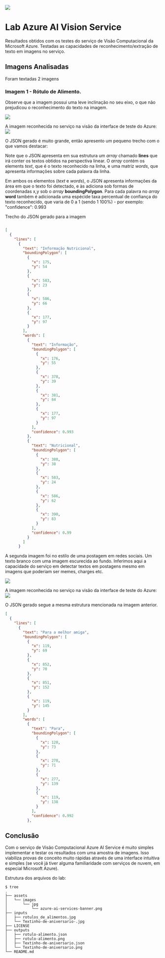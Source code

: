![](assets/images/jpg/azure-ai-services-banner.png)

# Lab Azure AI Vision Service
Resultados obtidos com os testes do serviço de Visão Computacional da Microsoft Azure. Testadas as capacidades de reconhecimento/extração de texto em imagens no serviço.

## Imagens Analisadas
Foram textadas 2 imagens

### Imagem 1 - Rótulo de Alimento.

Observe que a imagem possui uma leve inclinação no seu eixo, o que não prejudicou o reconhecimento do texto na imagem.

![](inputs/rotulos_de_alimentos.jpg)

A imagem reconhecida no serviço na visão da interface de teste do Azure:
![](outputs/rotulo-alimento.png)

O JSON gerado é muito grande, então apresento um pequeno trecho com o que vamos destacar:

Note que o JSON apresenta em sua estrutura um *array* chamado **lines** que irá conter os textos obtidos na perspectiva linear. O *array* contém os elements *text*, que é o texto reconhecido na linha, e uma matriz *words*, que apresenta informações sobre cada palavra da linha.

Em ambos os elementos (*text* e *words*), o JSON apresenta informações da área em que o texto foi detectado, e às adiciona sob formas de coordenadas x,y sob o *array* **boundingPolygon**. Para cada palavra no *array* **word** também é adicionada uma espécide taxa percentual de confiança do texto reconhecido, que varia de 0 a 1 (sendo 1 100%) - por exemplo: "confidence": 0.993

Trecho do JSON gerado para a imagem
```json

[
  {
    "lines": [
      {
        "text": "Informação Nutricional",
        "boundingPolygon": [
          {
            "x": 175,
            "y": 54
          },
          {
            "x": 583,
            "y": 23
          },
          {
            "x": 586,
            "y": 66
          },
          {
            "x": 177,
            "y": 97
          }
        ],
        "words": [
          {
            "text": "Informação",
            "boundingPolygon": [
              {
                "x": 176,
                "y": 55
              },
              {
                "x": 378,
                "y": 39
              },
              {
                "x": 381,
                "y": 84
              },
              {
                "x": 177,
                "y": 97
              }
            ],
            "confidence": 0.993
          },
          {
            "text": "Nutricional",
            "boundingPolygon": [
              {
                "x": 388,
                "y": 38
              },
              {
                "x": 583,
                "y": 24
              },
              {
                "x": 586,
                "y": 62
              },
              {
                "x": 390,
                "y": 83
              }
            ],
            "confidence": 0.99
          }
        ]
      }

```

A segunda imagem foi no estilo de uma postagem em redes sociais. Um texto branco com uma imagem escurecida ao fundo. Inferimos aqui a capacidade do serviço em detectar textos em postagens mesmo em imagens que poderiam ser memes, charges etc.

![](inputs/Textinho-de-aniversario-.jpg)

A imagem reconhecida no serviço na visão da interface de teste do Azure:
![](outputs/Textinho-de-aniversario.png)

O JSON gerado segue a mesma estrutura mencionada na imagem anterior.

```json
[
  {
    "lines": [
      {
        "text": "Para a melhor amiga",
        "boundingPolygon": [
          {
            "x": 119,
            "y": 69
          },
          {
            "x": 852,
            "y": 70
          },
          {
            "x": 851,
            "y": 152
          },
          {
            "x": 119,
            "y": 145
          }
        ],
        "words": [
          {
            "text": "Para",
            "boundingPolygon": [
              {
                "x": 120,
                "y": 73
              },
              {
                "x": 278,
                "y": 71
              },
              {
                "x": 277,
                "y": 139
              },
              {
                "x": 119,
                "y": 138
              }
            ],
            "confidence": 0.992
          },

```

## Conclusão

Com o serviço de Visão Computacional Azure AI Service é muito simples implementar e testar os resultados com uma amostra de imagens. Isso viabiliza provas de conceito muito rápidas através de uma interface intuitiva e simples (se você já tiver alguma familiaridade com serviços de nuvem, em especial Microsoft Azure).

Estrutura dos arquivos do lab:

```shell
$ tree
.
├── assets
│   └── images
│       └── jpg
│           └── azure-ai-services-banner.png
├── inputs
│   ├── rotulos_de_alimentos.jpg
│   └── Textinho-de-aniversario-.jpg
├── LICENSE
├── outputs
│   ├── rotulo-alimento.json
│   ├── rotulo-alimento.png
│   ├── Textinho-de-aniversario.json
│   └── Textinho-de-aniversario.png
└── README.md
```